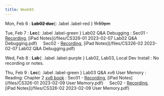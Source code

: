```yaml
---
title: Week03
---
```


Mon, Feb 6
: **~~Lab02 due~~**{: .label .label-red } ~~11:59pm~~

Tue, Feb 7
: **Lec**{: .label .label-green } Lab02 Q&A Debugging
: Sec01 - [Recording](https://usfca.zoom.us/rec/share/Yp8Olv10GdUy6LhwWdTorjhBTnwFMsqb9rm01dEO_RNeYVn7JdqFmHx6KneA-Wex.6bLe0saZYjUw3R83?startTime=1675786007000),
          [iPad Notes](/files/CS326-01 2023-02-07 Lab02 Q&A Debugging.pdf)
&nbsp; &nbsp;
Sec02 - [Recording](https://usfca.zoom.us/rec/share/LHbz0GSquzNFccE5_5Oap0f33xtimcRqYesHRTNxrqwcJBue7B-ExkVMljkmAtdZ.rv1kjcf-JzeecLls?startTime=1675810578000),
        [iPad Notes](/files/CS326-02 2023-02-07 Lab02 Q&A Debugging.pdf)

Wed, Feb 8
: **Lab**{: .label .label-purple } Lab02, Lab03, Local Dev Install
: No recording or notes.

Thu, Feb 9
: **Lec**{: .label .label-green } Lab03 Q&A xv6 User Memory
: Reading: Chapter 2 [xv6 book](assignments/book-riscv-rev3.pdf)
: Sec01 - [Recording](https://usfca.zoom.us/rec/share/qgG0ltydoK0XHLBtW_R2c22VaeAjPLEXyMsWb6Fi42FR70uRWN-5k_H3o1hHArnl.HY45eBC6DuvkWwXO?startTime=1675958675000),
          [iPad Notes](/files/CS326-01 2023-02-09 User Memory.pdf)
&nbsp; &nbsp;
Sec02 - [Recording](https://usfca.zoom.us/rec/share/9LkGuerRR6StxDt0jvhO-zAFIpsWyitvFQgDXy3_Nql0zac_x2NIfWFrkkG8ahkU.yKkC44zk1r_oMU0i?startTime=1675982155000),
        [iPad Notes](/files/CS326-02 2023-02-09 User Memory.pdf)
